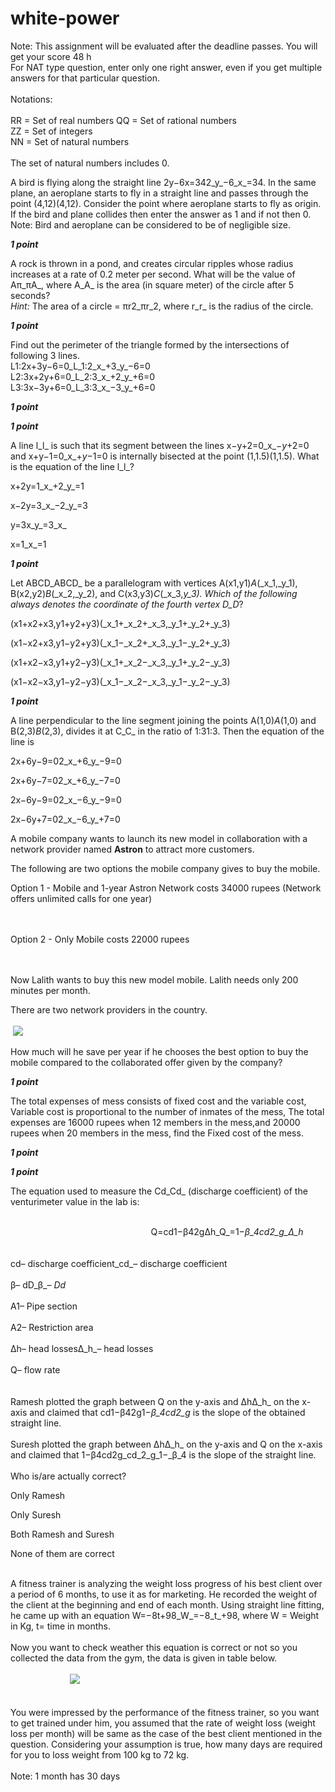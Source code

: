 # white-power

Note: This assignment will be evaluated after the deadline passes. You will get your score 48 h\
For NAT type question, enter only one right answer, even if you get multiple answers for that particular question.\
\
Notations:\
\
RR = Set of real numbers QQ = Set of rational numbers\
ZZ = Set of integers\
NN = Set of natural numbers\
\
The set of natural numbers includes 0.

A bird is flying along the straight line 2y−6x=342_y_−6_x_=34. In the same plane, an aeroplane starts to fly in a straight line and passes through the point (4,12)(4,12). Consider the point where aeroplane starts to fly as origin. If the bird and plane collides then enter the answer as 1 and if not then 0. Note: Bird and aeroplane can be considered to be of negligible size.

**_1 point_**

A rock is thrown in a pond, and creates circular ripples whose radius increases at a rate of 0.2 meter per second. What will be the value of Aπ_πA_​, where A_A_ is the area (in square meter) of the circle after 5 seconds?\
_Hint:_ The area of a circle = πr2_πr_2, where r_r_ is the radius of the circle.

**_1 point_**

Find out the perimeter of the triangle formed by the intersections of following 3 lines.\
L1:2x+3y−6=0_L_1​:2_x_\+3_y_−6=0\
L2:3x+2y+6=0_L_2​:3_x_\+2_y_\+6=0\
L3:3x−3y+6=0_L_3​:3_x_−3_y_\+6=0

**_1 point_**

**_1 point_**

A line l_l_ is such that its segment between the lines x−y+2=0_x_−_y_\+2=0 and x+y−1=0_x_\+_y_−1=0 is internally bisected at the point (1,1.5)(1,1.5). What is the equation of the line l_l_?

x+2y=1_x_\+2_y_=1

x−2y=3_x_−2_y_=3

y=3x_y_=3_x_

x=1_x_=1

**_1 point_**

Let ABCD_ABCD_ be a parallelogram with vertices A(x1,y1)_A_(_x_1​,_y_1​), B(x2,y2)_B_(_x_2​,_y_2​), and C(x3,y3)_C_(_x_3​,_y_3​). Which of the following always denotes the coordinate of the fourth vertex D_D_?

(x1+x2+x3,y1+y2+y3)(_x_1​+_x_2​+_x_3​,_y_1​+_y_2​+_y_3​)

(x1−x2+x3,y1−y2+y3)(_x_1​−_x_2​+_x_3​,_y_1​−_y_2​+_y_3​)

(x1+x2−x3,y1+y2−y3)(_x_1​+_x_2​−_x_3​,_y_1​+_y_2​−_y_3​)

(x1−x2−x3,y1−y2−y3)(_x_1​−_x_2​−_x_3​,_y_1​−_y_2​−_y_3​)

**_1 point_**

A line perpendicular to the line segment joining the points A(1,0)_A_(1,0) and B(2,3)_B_(2,3), divides it at C_C_ in the ratio of 1:31:3. Then the equation of the line is

2x+6y−9=02_x_\+6_y_−9=0

2x+6y−7=02_x_\+6_y_−7=0

2x−6y−9=02_x_−6_y_−9=0

2x−6y+7=02_x_−6_y_\+7=0

A mobile company wants to launch its new model in collaboration with a network provider named **Astron** to attract more customers.

The following are two options the mobile company gives to buy the mobile.

Option 1 - Mobile and 1-year Astron Network costs 34000 rupees (Network offers unlimited calls for one year)

\
\
Option 2 - Only Mobile costs 22000 rupees

\
\
Now Lalith wants to buy this new model mobile. Lalith needs only 200 minutes per month.

There are two network providers in the country.\
\
 ![](https://backend.seek.onlinedegree.iitm.ac.in/23t2_ma1001/assets/img/Maths1week2.jpg)

How much will he save per year if he chooses the best option to buy the mobile compared to the collaborated offer given by the company?

**_1 point_**

The total expenses of mess consists of fixed cost and the variable cost, Variable cost is proportional to the number of inmates of the mess, The total expenses are 16000 rupees when 12 members in the mess,and 20000 rupees when 20 members in the mess, find the Fixed cost of the mess.

**_1 point_**

**_1 point_**

The equation used to measure the Cd_Cd_​ (discharge coefficient) of the venturimeter value in the lab is:

\
                                                         Q=cd1−β42gΔh_Q_=1−_β_4​_cd_​​2_g_Δ_h_​\
\
\
cd– discharge coefficient_cd_​– discharge coefficient\
\
β– dD_β_– _Dd_​\
\
A1– Pipe section\
\
A2– Restriction area\
\
Δh– head lossesΔ_h_– head losses\
\
Q– flow rate\
\
\
Ramesh plotted the graph between Q on the y-axis and ΔhΔ_h_​ on the x-axis and claimed that cd1−β42g1−_β_4​_cd_​​2_g_​ is the slope of the obtained straight line.\
\
Suresh plotted the graph between ΔhΔ_h_​ on the y-axis and Q on the x-axis and claimed that 1−β4cd2g_cd_​2_g_​1−_β_4​​ is the slope of the straight line.\
\
Who is/are actually correct?

Only Ramesh

Only Suresh

Both Ramesh and Suresh

None of them are correct

\
A fitness trainer is analyzing the weight loss progress of his best client over a period of 6 months, to use it as for marketing. He recorded the weight of the client at the beginning and end of each month. Using straight line fitting, he came up with an equation W=−8t+98_W_=−8_t_\+98, where W = Weight in Kg, t= time in months.\
\
Now you want to check weather this equation is correct or not so you collected the data from the gym, the data is given in table below.\
\
                        ![](https://backend.seek.onlinedegree.iitm.ac.in/23t2_ma1001/assets/img/Week2%20q8.jpg)\
\
\
You were impressed by the performance of the fitness trainer, so you want to get trained under him, you assumed that the rate of weight loss (weight loss per month) will be same as the case of the best client mentioned in the question. Considering your assumption is true, how many days are required for you to loss weight from 100 kg to 72 kg.\
\
Note: 1 month has 30 days